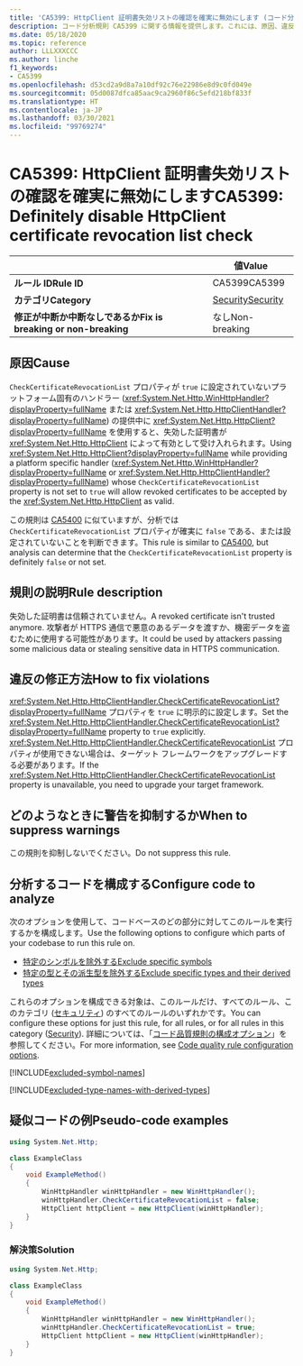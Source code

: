 ```yaml
---
title: 'CA5399: HttpClient 証明書失効リストの確認を確実に無効にします (コード分析)'
description: コード分析規則 CA5399 に関する情報を提供します。これには、原因、違反の修正方法、およびそれを抑制するタイミングなどが含まれます。
ms.date: 05/18/2020
ms.topic: reference
author: LLLXXXCCC
ms.author: linche
f1_keywords:
- CA5399
ms.openlocfilehash: d53cd2a9d8a7a10df92c76e22986e8d9c0fd049e
ms.sourcegitcommit: 05d0087dfca85aac9ca2960f86c5efd218bf833f
ms.translationtype: HT
ms.contentlocale: ja-JP
ms.lasthandoff: 03/30/2021
ms.locfileid: "99769274"
---
```

# <a name="ca5399-definitely-disable-httpclient-certificate-revocation-list-check"></a><span data-ttu-id="2d205-103">CA5399: HttpClient 証明書失効リストの確認を確実に無効にします</span><span class="sxs-lookup"><span data-stu-id="2d205-103">CA5399: Definitely disable HttpClient certificate revocation list check</span></span>

| | <span data-ttu-id="2d205-104">値</span><span class="sxs-lookup"><span data-stu-id="2d205-104">Value</span></span> |
|-|-|
| <span data-ttu-id="2d205-105">**ルール ID**</span><span class="sxs-lookup"><span data-stu-id="2d205-105">**Rule ID**</span></span> |<span data-ttu-id="2d205-106">CA5399</span><span class="sxs-lookup"><span data-stu-id="2d205-106">CA5399</span></span>|
| <span data-ttu-id="2d205-107">**カテゴリ**</span><span class="sxs-lookup"><span data-stu-id="2d205-107">**Category**</span></span> |[<span data-ttu-id="2d205-108">Security</span><span class="sxs-lookup"><span data-stu-id="2d205-108">Security</span></span>](security-warnings.md)|
| <span data-ttu-id="2d205-109">**修正が中断か中断なしであるか**</span><span class="sxs-lookup"><span data-stu-id="2d205-109">**Fix is breaking or non-breaking**</span></span> |<span data-ttu-id="2d205-110">なし</span><span class="sxs-lookup"><span data-stu-id="2d205-110">Non-breaking</span></span>|

## <a name="cause"></a><span data-ttu-id="2d205-111">原因</span><span class="sxs-lookup"><span data-stu-id="2d205-111">Cause</span></span>

<span data-ttu-id="2d205-112">`CheckCertificateRevocationList` プロパティが `true` に設定されていないプラットフォーム固有のハンドラー (<xref:System.Net.Http.WinHttpHandler?displayProperty=fullName> または <xref:System.Net.Http.HttpClientHandler?displayProperty=fullName>) の提供中に <xref:System.Net.Http.HttpClient?displayProperty=fullName> を使用すると、失効した証明書が <xref:System.Net.Http.HttpClient> によって有効として受け入れられます。</span><span class="sxs-lookup"><span data-stu-id="2d205-112">Using <xref:System.Net.Http.HttpClient?displayProperty=fullName> while providing a platform specific handler (<xref:System.Net.Http.WinHttpHandler?displayProperty=fullName> or <xref:System.Net.Http.HttpClientHandler?displayProperty=fullName>) whose `CheckCertificateRevocationList` property is not set to `true` will allow revoked certificates to be accepted by the <xref:System.Net.Http.HttpClient> as valid.</span></span>

<span data-ttu-id="2d205-113">この規則は [CA5400](ca5400.md) に似ていますが、分析では `CheckCertificateRevocationList` プロパティが確実に `false` である、または設定されていないことを判断できます。</span><span class="sxs-lookup"><span data-stu-id="2d205-113">This rule is similar to [CA5400](ca5400.md), but analysis can determine that the `CheckCertificateRevocationList` property is definitely `false` or not set.</span></span>

## <a name="rule-description"></a><span data-ttu-id="2d205-114">規則の説明</span><span class="sxs-lookup"><span data-stu-id="2d205-114">Rule description</span></span>

<span data-ttu-id="2d205-115">失効した証明書は信頼されていません。</span><span class="sxs-lookup"><span data-stu-id="2d205-115">A revoked certificate isn't trusted anymore.</span></span> <span data-ttu-id="2d205-116">攻撃者が HTTPS 通信で悪意のあるデータを渡すか、機密データを盗むために使用する可能性があります。</span><span class="sxs-lookup"><span data-stu-id="2d205-116">It could be used by attackers passing some malicious data or stealing sensitive data in HTTPS communication.</span></span>

## <a name="how-to-fix-violations"></a><span data-ttu-id="2d205-117">違反の修正方法</span><span class="sxs-lookup"><span data-stu-id="2d205-117">How to fix violations</span></span>

<span data-ttu-id="2d205-118"><xref:System.Net.Http.HttpClientHandler.CheckCertificateRevocationList?displayProperty=fullName> プロパティを `true` に明示的に設定します。</span><span class="sxs-lookup"><span data-stu-id="2d205-118">Set the <xref:System.Net.Http.HttpClientHandler.CheckCertificateRevocationList?displayProperty=fullName> property to `true` explicitly.</span></span> <span data-ttu-id="2d205-119"><xref:System.Net.Http.HttpClientHandler.CheckCertificateRevocationList> プロパティが使用できない場合は、ターゲット フレームワークをアップグレードする必要があります。</span><span class="sxs-lookup"><span data-stu-id="2d205-119">If the <xref:System.Net.Http.HttpClientHandler.CheckCertificateRevocationList> property is unavailable, you need to upgrade your target framework.</span></span>

## <a name="when-to-suppress-warnings"></a><span data-ttu-id="2d205-120">どのようなときに警告を抑制するか</span><span class="sxs-lookup"><span data-stu-id="2d205-120">When to suppress warnings</span></span>

<span data-ttu-id="2d205-121">この規則を抑制しないでください。</span><span class="sxs-lookup"><span data-stu-id="2d205-121">Do not suppress this rule.</span></span>

## <a name="configure-code-to-analyze"></a><span data-ttu-id="2d205-122">分析するコードを構成する</span><span class="sxs-lookup"><span data-stu-id="2d205-122">Configure code to analyze</span></span>

<span data-ttu-id="2d205-123">次のオプションを使用して、コードベースのどの部分に対してこのルールを実行するかを構成します。</span><span class="sxs-lookup"><span data-stu-id="2d205-123">Use the following options to configure which parts of your codebase to run this rule on.</span></span>

- [<span data-ttu-id="2d205-124">特定のシンボルを除外する</span><span class="sxs-lookup"><span data-stu-id="2d205-124">Exclude specific symbols</span></span>](#exclude-specific-symbols)
- [<span data-ttu-id="2d205-125">特定の型とその派生型を除外する</span><span class="sxs-lookup"><span data-stu-id="2d205-125">Exclude specific types and their derived types</span></span>](#exclude-specific-types-and-their-derived-types)

<span data-ttu-id="2d205-126">これらのオプションを構成できる対象は、このルールだけ、すべてのルール、このカテゴリ ([セキュリティ](security-warnings.md)) のすべてのルールのいずれかです。</span><span class="sxs-lookup"><span data-stu-id="2d205-126">You can configure these options for just this rule, for all rules, or for all rules in this category ([Security](security-warnings.md)).</span></span> <span data-ttu-id="2d205-127">詳細については、「[コード品質規則の構成オプション](../code-quality-rule-options.md)」を参照してください。</span><span class="sxs-lookup"><span data-stu-id="2d205-127">For more information, see [Code quality rule configuration options](../code-quality-rule-options.md).</span></span>

[!INCLUDE[excluded-symbol-names](~/includes/code-analysis/excluded-symbol-names.md)]

[!INCLUDE[excluded-type-names-with-derived-types](~/includes/code-analysis/excluded-type-names-with-derived-types.md)]

## <a name="pseudo-code-examples"></a><span data-ttu-id="2d205-128">疑似コードの例</span><span class="sxs-lookup"><span data-stu-id="2d205-128">Pseudo-code examples</span></span>

```csharp
using System.Net.Http;

class ExampleClass
{
    void ExampleMethod()
    {
        WinHttpHandler winHttpHandler = new WinHttpHandler();
        winHttpHandler.CheckCertificateRevocationList = false;
        HttpClient httpClient = new HttpClient(winHttpHandler);
    }
}
```

### <a name="solution"></a><span data-ttu-id="2d205-129">解決策</span><span class="sxs-lookup"><span data-stu-id="2d205-129">Solution</span></span>

```csharp
using System.Net.Http;

class ExampleClass
{
    void ExampleMethod()
    {
        WinHttpHandler winHttpHandler = new WinHttpHandler();
        winHttpHandler.CheckCertificateRevocationList = true;
        HttpClient httpClient = new HttpClient(winHttpHandler);
    }
}
```
